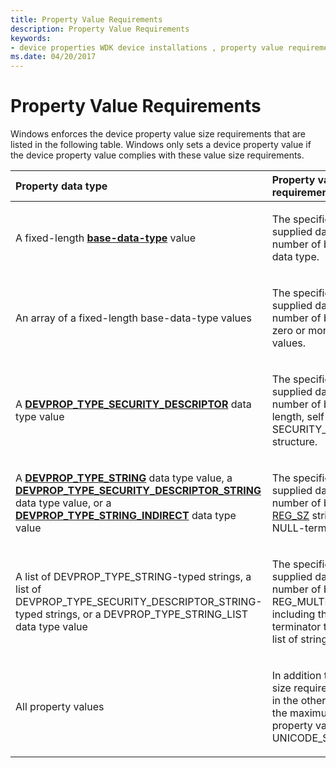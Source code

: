 ```yaml
---
title: Property Value Requirements
description: Property Value Requirements
keywords:
- device properties WDK device installations , property value requirements
ms.date: 04/20/2017
---
```


# Property Value Requirements


Windows enforces the device property value size requirements that are listed in the following table. Windows only sets a device property value if the device property value complies with these value size requirements.

<table>
<colgroup>
<col width="50%" />
<col width="50%" />
</colgroup>
<thead>
<tr class="header">
<th align="left">Property data type</th>
<th align="left">Property value size requirement</th>
</tr>
</thead>
<tbody>
<tr class="odd">
<td align="left"><p>A fixed-length <a href="/previous-versions/ff537793(v=vs.85)" data-raw-source="[&lt;strong&gt;base-data-type&lt;/strong&gt;](/previous-versions/ff537793(v=vs.85))"><strong>base-data-type</strong></a> value</p></td>
<td align="left"><p>The specified size of the supplied data must be the number of bytes in the base data type.</p></td>
</tr>
<tr class="even">
<td align="left"><p>An array of a fixed-length base-data-type values</p></td>
<td align="left"><p>The specified size of the supplied data must be the number of bytes of an array of zero or more base-data-type values.</p></td>
</tr>
<tr class="odd">
<td align="left"><p>A <a href="/windows-hardware/drivers/install/devprop-type-security-descriptor" data-raw-source="[&lt;strong&gt;DEVPROP_TYPE_SECURITY_DESCRIPTOR&lt;/strong&gt;](./devprop-type-security-descriptor.md)"><strong>DEVPROP_TYPE_SECURITY_DESCRIPTOR</strong></a> data type value</p></td>
<td align="left"><p>The specified size of the supplied data must be the number of bytes of a variable-length, self-relative SECURITY_DESCRIPTOR structure.</p></td>
</tr>
<tr class="even">
<td align="left"><p>A <a href="/windows-hardware/drivers/install/devprop-type-string" data-raw-source="[&lt;strong&gt;DEVPROP_TYPE_STRING&lt;/strong&gt;](./devprop-type-string.md)"><strong>DEVPROP_TYPE_STRING</strong></a> data type value, a <a href="/windows-hardware/drivers/install/devprop-type-security-descriptor-string" data-raw-source="[&lt;strong&gt;DEVPROP_TYPE_SECURITY_DESCRIPTOR_STRING&lt;/strong&gt;](./devprop-type-security-descriptor-string.md)"><strong>DEVPROP_TYPE_SECURITY_DESCRIPTOR_STRING</strong></a> data type value, or a <a href="/windows-hardware/drivers/install/devprop-type-string-indirect" data-raw-source="[&lt;strong&gt;DEVPROP_TYPE_STRING_INDIRECT&lt;/strong&gt;](./devprop-type-string-indirect.md)"><strong>DEVPROP_TYPE_STRING_INDIRECT</strong></a> data type value</p></td>
<td align="left"><p>The specified size of the supplied data must be the number of bytes of a Unicode <a href="/windows/desktop/SysInfo/registry-value-types" data-raw-source="[REG_SZ](/windows/desktop/SysInfo/registry-value-types)">REG_SZ</a> string, including the NULL-terminator.</p></td>
</tr>
<tr class="odd">
<td align="left"><p>A list of DEVPROP_TYPE_STRING-typed strings, a list of DEVPROP_TYPE_SECURITY_DESCRIPTOR_STRING-typed strings, or a DEVPROP_TYPE_STRING_LIST data type value</p></td>
<td align="left"><p>The specified size of the supplied data must be the number of bytes of a Unicode REG_MULTLI_SZ list of strings, including the final NULL-terminator that terminates the list of strings.</p></td>
</tr>
<tr class="even">
<td align="left"><p>All property values</p></td>
<td align="left"><p>In addition to the property value size requirements that are listed in the other rows of this table, the maximum size, in bytes, of a property value is UNICODE_STRING_MAX_BYTES.</p></td>
</tr>
</tbody>
</table>

 

